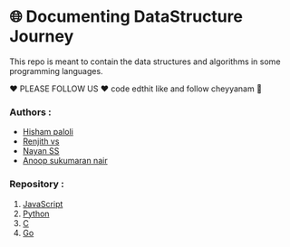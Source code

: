 # 🌐 Documenting DataStructure Journey

This repo is meant to contain the data structures and algorithms in some programming languages.

❤️ PLEASE FOLLOW US ❤️ code edthit like and follow cheyyanam 🤨

### Authors :

- [Hisham paloli](https://github.com/hishampaloli)
- [Renjith vs](https://github.com/renjithvs)
- [Nayan SS](https://github.com/NayanUnni95)
- [Anoop sukumaran nair](https://github.com/anoop0709)

### Repository :

1.  [JavaScript](https://github.com/hishampaloli/basic_dsa_sheet/tree/main/javascript)
1.  [Python](https://github.com/hishampaloli/basic_dsa_sheet/tree/main/python)
1.  [C](https://github.com/hishampaloli/basic_dsa_sheet/tree/main/c)
1.  [Go](https://github.com/hishampaloli/basic_dsa_sheet/tree/main/go)
